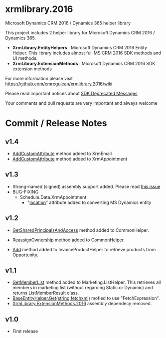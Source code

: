# xrmlibrary.2016
Microsoft Dynamics CRM 2016 / Dynamics 365 helper library

This project includes 2 helper library for Microsoft Dynamics CRM 2016 / Dynamics 365.
* **XrmLibrary.EntityHelpers** : Microsoft Dynamics CRM 2016 Entity Helper. This library includes almost full MS CRM 2016 SDK methods and UI methods.
* **XrmLibrary.ExtensionMethods** : Microsoft Dynamics CRM 2016 SDK extension methods

For more information please visit https://github.com/emregulcan/xrmlibrary.2016/wiki

Please read important notices about [SDK Deprecated Messages](https://github.com/emregulcan/xrmlibrary.2016/wiki/06-SDK-Deprecated-Messages)

Your comments and pull requests are very important and always welcome


# Commit / Release Notes

## v1.4
- [AddCustomAttribute](https://github.com/emregulcan/xrmlibrary.2016/blob/master/XrmLibrary.EntityHelpers/Activity/XrmEmail.cs#L382-L389) method added to XrmEmail
- [AddCustomAttribute](https://github.com/emregulcan/xrmlibrary.2016/blob/master/XrmLibrary.EntityHelpers/Schedule/Data/XrmAppointment.cs#L266-L273) method added to XrmAppointment

## v1.3
- Strong-named (signed) assembly support added. Please read [this issue](https://github.com/emregulcan/xrmlibrary.2016/issues/3)
- BUG-FIXING
   - Schedule.Data.XrmAppointment
      - "[location](https://github.com/emregulcan/xrmlibrary.2016/blob/master/XrmLibrary.EntityHelpers/Schedule/Data/XrmAppointment.cs#L288)" attribute added to converting MS Dynamics entity

## v1.2
- [GetSharedPrincipalsAndAccess](https://github.com/emregulcan/xrmlibrary.2016/blob/master/XrmLibrary.EntityHelpers/Common/CommonHelper.cs#L524-L544) method added to CommonHelper.

- [ReassignOwnership](https://github.com/emregulcan/xrmlibrary.2016/blob/master/XrmLibrary.EntityHelpers/Common/CommonHelper.cs#L559-L571) method added to CommonHelper.

- [Add](https://github.com/emregulcan/xrmlibrary.2016/blob/master/XrmLibrary.EntityHelpers/Sales/InvoiceProductHelper.cs#L45-L57) method added to InvoiceProductHelper to retrieve products from Opportunity.

## v1.1
- [GetMemberList](https://github.com/emregulcan/xrmlibrary.2016/blob/master/XrmLibrary.EntityHelpers/Marketing/ListHelper.cs#L281-L310) method added to Marketing.ListHelper. This retrieves all members in marketing list (without regarding Static or Dynamic) and returns ListMemberResult class. 
- [BaseEntityHelper.Get(string fetchxml)](https://github.com/emregulcan/xrmlibrary.2016/blob/master/XrmLibrary.EntityHelpers/Common/BaseEntityHelper.cs#L101-L107) mofied to use "FetchExpression".
- [XrmLibrary.ExtensionMethods.2016](https://github.com/emregulcan/xrmlibrary.2016/tree/master/XrmLibrary.ExtensionMethods) assembly dependecy removed.

## v1.0
- First release

